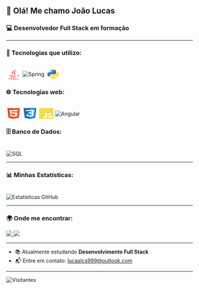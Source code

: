 ## 👋 Olá! Me chamo João Lucas  
### 💻 Desenvolvedor Full Stack em formação

---

### 🧠 Tecnologias que utilizo:
<div style="display: inline_block"><br>
  <img align="center" alt="Java" height="30" width="40" src="https://raw.githubusercontent.com/devicons/devicon/master/icons/java/java-plain.svg"/>
  <img align="center" alt="Spring" height="30" width="40" src="https://cdn.jsdelivr.net/gh/devicons/devicon@latest/icons/spring/spring-original.svg"/>
  <img align="center" alt="Python" height="30" width="40" src="https://raw.githubusercontent.com/devicons/devicon/master/icons/python/python-original.svg"/>
</div>

### 🌐 Tecnologias web:
<div style="display: inline_block"><br>
  <img align="center" alt="HTML" height="30" width="40" src="https://raw.githubusercontent.com/devicons/devicon/master/icons/html5/html5-original.svg"/>
  <img align="center" alt="CSS" height="30" width="40" src="https://raw.githubusercontent.com/devicons/devicon/master/icons/css3/css3-original.svg"/>
  <img align="center" alt="JS" height="30" width="40" src="https://raw.githubusercontent.com/devicons/devicon/master/icons/javascript/javascript-plain.svg"/>
  <img align="center" alt="Angular" height="30" width="40" src="https://cdn.jsdelivr.net/gh/devicons/devicon@latest/icons/angular/angular-original.svg"/>
</div>

### 🗄️ Banco de Dados:
<div style="display: inline_block"><br>
  <img align="center" alt="SQL" height="30" width="40" src="https://cdn.jsdelivr.net/gh/devicons/devicon@latest/icons/azuresqldatabase/azuresqldatabase-original.svg"/>
</div>

---

### 📊 Minhas Estatísticas:

<div style="display: inline_block"><br>
  <img align="center" alt="Estatísticas GitHub" src="https://github-readme-stats.vercel.app/api?username=LucasLCSs&show_icons=true&theme=tokyonight&locale=pt-br">
</div>

---

### 🌍 Onde me encontrar:

<div>
  <a href="https://www.linkedin.com/in/joão-lucas-82190a305/" target="_blank">
    <img src="https://img.shields.io/badge/-LinkedIn-%230077B5?style=for-the-badge&logo=linkedin&logoColor=white"/>
  </a>
  <a href="https://lucaslcss.github.io/portfolio/" target="_blank">
    <img src="https://img.shields.io/badge/-Portfólio-%2300dfc4?style=for-the-badge&logo=githubpages&logoColor=black"/>
  </a>
</div>

---

- 📚 Atualmente estudando **Desenvolvimento Full Stack**
- 📬 Entre em contato: [lucaslcs999@outlook.com](mailto:lucaslcs999@outlook.com)

---

![Visitantes](https://komarev.com/ghpvc/?username=LucasLCSs&color=blue&style=flat)
